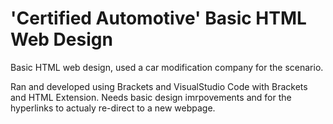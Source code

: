 # 'Certified Automotive' Basic HTML Web Design
Basic HTML web design, used a car modification company for the scenario.

Ran and developed using Brackets and VisualStudio Code with Brackets and HTML Extension.
Needs basic design imrpovements and for the hyperlinks to actualy re-direct to a new webpage.
